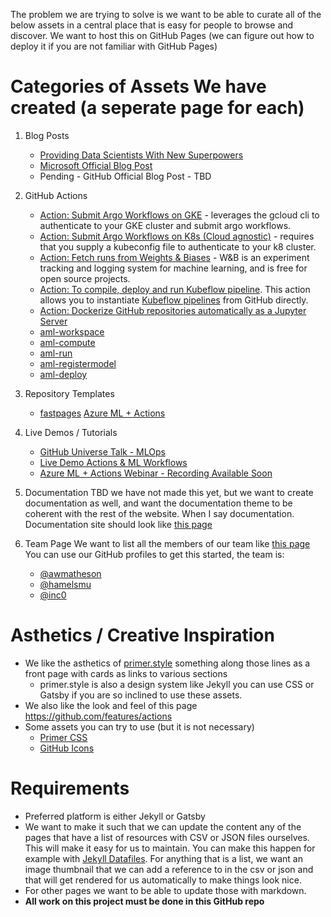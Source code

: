 The problem we are trying to solve is we want to be able to curate all of the below assets in a central place that is easy for people to browse and discover.  We want to host this on GitHub Pages (we can figure out how to deploy it if you are not familiar with GitHub Pages)  


# Categories of Assets We have created (a seperate page for each)

1. Blog Posts
    - [Providing Data Scientists With New Superpowers](https://fastpages.fast.ai/actions/markdown/2020/03/06/fastpages-actions.html)
    - [Microsoft Official Blog Post](https://techcommunity.microsoft.com/t5/azure-ai/using-github-actions-amp-azure-machine-learning-for-mlops/ba-p/1419027)
    - Pending - GitHub Official Blog Post - TBD

2. GitHub Actions
    - [Action: Submit Argo Workflows on GKE](https://github.com/marketplace/actions/submit-argo-workflows-to-gke) - leverages the gcloud cli to authenticate to your GKE cluster and submit argo workflows.
   - [Action: Submit Argo Workflows on K8s (Cloud agnostic)](https://github.com/marketplace/actions/submit-argo-workflows-from-github) - requires that you supply a kubeconfig file to authenticate to your k8 cluster.
    - [Action: Fetch runs from Weights & Biases](https://github.com/marketplace/actions/get-runs-from-weights-biases) - W&B is an experiment tracking and logging system for machine learning, and is free for open source projects.
    - [Action: To compile, deploy and run Kubeflow pipeline](https://github.com/marketplace/actions/kubeflow-compile-deploy-and-run). This action allows you to instantiate [Kubeflow pipelines](https://www.kubeflow.org/docs/pipelines/overview/pipelines-overview/) from GitHub directly.
    - [Action: Dockerize GitHub repositories automatically as a Jupyter Server](https://github.com/machine-learning-apps/repo2docker-action)
    -  [aml-workspace](https://github.com/marketplace/actions/azure-machine-learning-workspace)
     - [aml-compute](https://github.com/marketplace/actions/azure-machine-learning-compute-action)
     - [aml-run](https://github.com/marketplace/actions/azure-machine-learning-run-action)
     - [aml-registermodel](https://github.com/marketplace/actions/azure-machine-learning-register-model-action)
     - [aml-deploy](https://github.com/marketplace/actions/azure-machine-learning-deploy-action)

3. Repository Templates
    - [fastpages](https://github.com/fastai/fastpages)
     [Azure ML + Actions](https://github.com/Azure/aml-template)

4. Live Demos / Tutorials
   - [GitHub Universe Talk - MLOps](https://www.youtube.com/watch?v=Ll50l3fsoYs)
   - [Live Demo Actions & ML Workflows](https://www.youtube.com/watch?v=S-kn4mmlxFU)
    - [Azure ML + Actions Webinar - Recording Available Soon](https://go.iguazio.com/mlopslive/webinar3/1)

5. Documentation
   TBD we have not made this yet, but we want to create documentation as well, and want the documentation theme to be coherent with the rest of the website. 
   When I say documentation.  Documentation site should look like [this page](https://primer.style/css/tools/prototyping)
   
6. Team Page
    We want to list all the members of our team like [this page](https://primer.style/about/#team/)
    You can use our GitHub profiles to get this started, the team is:
    - [@awmatheson](https://github.com/awmatheson)
    - [@hamelsmu](https://github.com/hamelsmu)
    - [@inc0](https://github.com/inc0)

# Asthetics / Creative Inspiration

- We like the asthetics of [primer.style](https://primer.style/) something along those lines as a front page with cards as links to various sections
    - primer.style is also a design system like Jekyll you can use CSS or Gatsby if you are so inclined to use these assets.
- We also like the look and feel of this page https://github.com/features/actions
- Some assets you can try to use (but it is not necessary)
    - [Primer CSS](https://primer.style/css/)
    - [GitHub Icons](https://ghicons.github.com/)
    
    
# Requirements
  - Preferred platform is either Jekyll or Gatsby
  - We want to make it such that we can update the content any of the pages that have a list of resources with CSV or JSON files  ourselves.  This will make it easy for us to maintain. You can make this happen for example with [Jekyll Datafiles](https://jekyllrb.com/docs/datafiles/).  For anything that is a list, we want an image thumbnail that we can add a reference to in the csv or json and that will get rendered for us automatically to make things look nice.
  - For other pages we want to be able to update those with markdown.
  - **All work on this project must be done in this GitHub repo**
